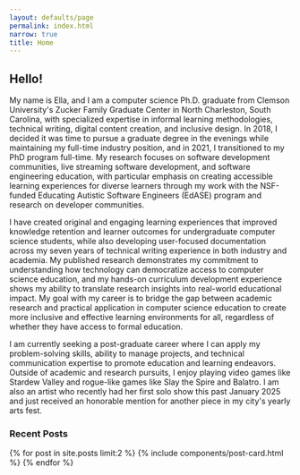 ```yaml
---
layout: defaults/page
permalink: index.html
narrow: true
title: Home
---
```


## Hello!

My name is Ella, and I am a computer science Ph.D. graduate from Clemson University's Zucker Family Graduate Center in North Charleston, South Carolina, with specialized expertise in informal learning methodologies, technical writing, digital content creation, and inclusive design. In 2018, I decided it was time to pursue a graduate degree in the evenings while maintaining my full-time industry position, and in 2021, I transitioned to my PhD program full-time. My research focuses on software development communities, live streaming software development, and software engineering education, with particular emphasis on creating accessible learning experiences for diverse learners through my work with the NSF-funded Educating Autistic Software Engineers (EdASE) program and research on developer communities.

I have created original and engaging learning experiences that improved knowledge retention and learner outcomes for undergraduate computer science students, while also developing user-focused documentation across my seven years of technical writing experience in both industry and academia. My published research demonstrates my commitment to understanding how technology can democratize access to computer science education, and my hands-on curriculum development experience shows my ability to translate research insights into real-world educational impact. My goal with my career is to bridge the gap between academic research and practical application in computer science education to create more inclusive and effective learning environments for all, regardless of whether they have access to formal education.

I am currently seeking a post-graduate career where I can apply my problem-solving skills, ability to manage projects, and technical communication expertise to promote education and learning endeavors. Outside of academic and research pursuits, I enjoy playing video games like Stardew Valley and rogue-like games like Slay the Spire and Balatro. I am also an artist who recently had her first solo show this past January 2025 and just received an honorable mention for another piece in my city's yearly arts fest.

### Recent Posts

{% for post in site.posts limit:2 %}
{% include components/post-card.html %}
{% endfor %}


